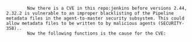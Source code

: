 
            Now there is a CVE in this repo:jenkins before versions 2.44, 2.32.2 is vulnerable to an improper blacklisting of the Pipeline metadata files in the agent-to-master security subsystem. This could allow metadata files to be written to by malicious agents (SECURITY-358)..
            Now the following functions is the cause for the CVE:
            